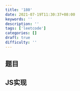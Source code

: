```yaml
---
title: '180'
date: 2021-07-19T11:30:37+08:00
keywords: ''
description: ''
tags: ['leetcode']
categories: []
draft: true
difficulty: ''
---
```


## 题目


## JS实现

```javascript

```
